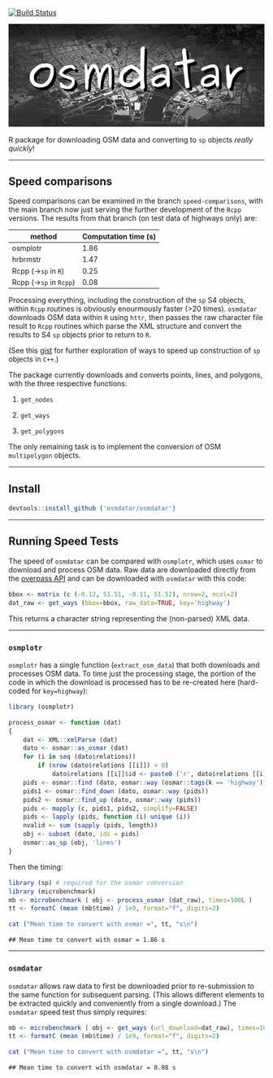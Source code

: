 [![Build Status](https://travis-ci.org/osmdatar/osmdatar.svg?branch=master)](https://travis-ci.org/osmdatar/osmdatar)

![](./figure/map.png)

R package for downloading OSM data and converting to `sp` objects *really quickly*!

------------------------------------------------------------------------

Speed comparisons
-----------------

Speed comparisons can be examined in the branch `speed-comparisons`, with the main branch now just serving the further development of the `Rcpp` versions. The results from that branch (on test data of highways only) are:

| method                     | Computation time (s) |
|----------------------------|----------------------|
| osmplotr                   | 1.86                 |
| hrbrmstr                   | 1.47                 |
| Rcpp (-&gt;`sp` in `R`)    | 0.25                 |
| Rcpp (-&gt;`sp` in `Rcpp`) | 0.08                 |

Processing everything, including the construction of the `sp` S4 objects, within `Rcpp` routines is obviously enourmously faster (&gt;20 times). `osmdatar` downloads OSM data within `R` using `httr`, then passes the raw character file result to `Rcpp` routines which parse the XML structure and convert the results to S4 `sp` objects prior to return to `R`.

(See this [gist](https://gist.github.com/mpadge/c046031989e5eb7d8d8ec49a3a3136ae) for further exploration of ways to speed up construction of `sp` objects in `C++`.)

The package currently downloads and converts points, lines, and polygons, with the three respective functions:

1.  `get_nodes`

2.  `get_ways`

3.  `get_polygons`

The only remaining task is to implement the conversion of OSM `multipolygon` objects.

------------------------------------------------------------------------

Install
-------

``` r
devtools::install_github ('osmdatar/osmdatar')
```

------------------------------------------------------------------------

Running Speed Tests
-------------------

The speed of `osmdatar` can be compared with `osmplotr`, which uses `osmar` to download and process OSM data. Raw data are downloaded directly from the [overpass API](https://overpass-api.de) and can be downloaded with `osmdatar` with this code:

``` r
bbox <- matrix (c (-0.12, 51.51, -0.11, 51.52), nrow=2, ncol=2) 
dat_raw <- get_ways (bbox=bbox, raw_data=TRUE, key='highway')
```

This returns a character string representing the (non-parsed) XML data.

------------------------------------------------------------------------

### `osmplotr`

`osmplotr` has a single function (`extract_osm_data`) that both downloads and processes OSM data. To time just the processing stage, the portion of the code in which the download is processed has to be re-created here (hard-coded for `key=highway`):

``` r
library (osmplotr)
```

``` r
process_osmar <- function (dat)
{
    dat <- XML::xmlParse (dat)
    dato <- osmar::as_osmar (dat)
    for (i in seq (dato$relations))
        if (nrow (dato$relations [[i]]) > 0)
            dato$relations [[i]]$id <- paste0 ('r', dato$relations [[i]]$id)
    pids <- osmar::find (dato, osmar::way (osmar::tags(k == 'highway')))
    pids1 <- osmar::find_down (dato, osmar::way (pids))
    pids2 <- osmar::find_up (dato, osmar::way (pids))
    pids <- mapply (c, pids1, pids2, simplify=FALSE)
    pids <- lapply (pids, function (i) unique (i))
    nvalid <- sum (sapply (pids, length))
    obj <- subset (dato, ids = pids)
    osmar::as_sp (obj, 'lines')
}
```

Then the timing:

``` r
library (sp) # required for the osmar conversion
library (microbenchmark)
mb <- microbenchmark ( obj <- process_osmar (dat_raw), times=100L )
tt <- formatC (mean (mb$time) / 1e9, format="f", digits=2)
```

``` r
cat ("Mean time to convert with osmar =", tt, "s\n")
```

    ## Mean time to convert with osmar = 1.86 s

------------------------------------------------------------------------

### `osmdatar`

`osmdatar` allows raw data to first be downloaded prior to re-submission to the same function for subsequent parsing. (This allows different elements to be extracted quickly and conveniently from a single download.) The `osmdatar` speed test thus simply requires:

``` r
mb <- microbenchmark ( obj <- get_ways (url_download=dat_raw), times=100L )
tt <- formatC (mean (mb$time) / 1e9, format="f", digits=2)
```

``` r
cat ("Mean time to convert with osmdatar =", tt, "s\n")
```

    ## Mean time to convert with osmdatar = 0.08 s
